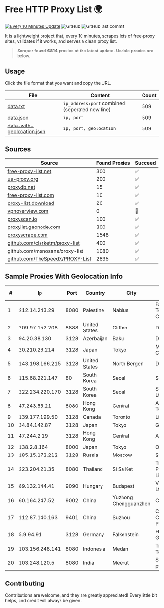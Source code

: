
# Free HTTP Proxy List 🌍

[![Every 10 Minutes Update](https://github.com/mertguvencli/http-proxy-list/actions/workflows/main.yml/badge.svg?branch=main)](https://github.com/mertguvencli/http-proxy-list/actions/workflows/main.yml)
![GitHub](https://img.shields.io/github/license/mertguvencli/http-proxy-list)
![GitHub last commit](https://img.shields.io/github/last-commit/mertguvencli/http-proxy-list)

It is a lightweight project that, every 10 minutes, scrapes lots of free-proxy sites, validates if it works, and serves a clean proxy list.


> Scraper found **6814** proxies at the latest update. Usable proxies are below.

## Usage

Click the file format that you want and copy the URL.


|File|Content|Count|
|----|-------|-----|
|[data.txt](https://raw.githubusercontent.com/mertguvencli/http-proxy-list/main/proxy-list/data.txt)|`ip_address:port` combined (seperated new line)|509|
|[data.json](https://raw.githubusercontent.com/mertguvencli/http-proxy-list/main/proxy-list/data.json)|`ip, port`|509|
|[data-with-geolocation.json](https://raw.githubusercontent.com/mertguvencli/http-proxy-list/main/proxy-list/data-with-geolocation.json)|`ip, port, geolocation`|509|

## Sources

|Source|Found Proxies|Succeed|
|------|-------------|-------|
|[free-proxy-list.net](https://free-proxy-list.net)|300|✅|
|[us-proxy.org](https://www.us-proxy.org)|200|✅|
|[proxydb.net](http://proxydb.net)|15|✅|
|[free-proxy-list.com](https://free-proxy-list.com/?page=&port=&type%5B%5D=http&type%5B%5D=https&up_time=0&search=Search)|10|✅|
|[proxy-list.download](https://www.proxy-list.download/HTTP)|26|✅|
|[vpnoverview.com](https://vpnoverview.com/privacy/anonymous-browsing/free-proxy-servers)|0|🚫|
|[proxyscan.io](https://www.proxyscan.io)|100|✅|
|[proxylist.geonode.com](https://proxylist.geonode.com/api/proxy-list?limit=300&page=1&sort_by=lastChecked&sort_type=desc&protocols=http,https)|300|✅|
|[proxyscrape.com](https://api.proxyscrape.com/v2/?request=displayproxies&protocol=http&timeout=10000&country=all&ssl=all&anonymity=all)|1548|✅|
|[github.com/clarketm/proxy-list](https://raw.githubusercontent.com/clarketm/proxy-list/master/proxy-list-raw.txt)|400|✅|
|[github.com/monosans/proxy-list](https://raw.githubusercontent.com/monosans/proxy-list/main/proxies/http.txt)|1080|✅|
|[github.com/TheSpeedX/PROXY-List](https://raw.githubusercontent.com/TheSpeedX/PROXY-List/master/http.txt)|2835|✅|


## Sample Proxies With Geolocation Info

|#|Ip|Port|Country|City|Internet Service Provider|
|-|--|----|-------|----|-------------------------|
|1|212.14.243.29|8080|Palestine|Nablus|PALTEL (Palestine Telecommunications Co.).|
|2|209.97.152.208|8888|United States|Clifton|DigitalOcean, LLC|
|3|94.20.38.130|3128|Azerbaijan|Baku|Delta Telecom|
|4|20.210.26.214|3128|Japan|Tokyo|Microsoft Corporation|
|5|143.198.166.215|3128|United States|North Bergen|DigitalOcean, LLC|
|6|115.68.221.147|80|South Korea|Seoul|SMILESERV|
|7|222.234.220.170|3128|South Korea|Seoul|SK Broadband Co Ltd|
|8|47.243.55.21|8080|Hong Kong|Central|Alibaba (US) Technology Co., Ltd.|
|9|139.177.199.50|3128|Canada|Toronto|Linode, LLC|
|10|34.84.142.87|3128|Japan|Tokyo|Google LLC|
|11|47.244.2.19|3128|Hong Kong|Central|Alibaba.com LLC|
|12|138.2.8.164|8000|Japan|Tokyo|Oracle Corporation|
|13|185.15.172.212|3128|Russia|Moscow|SafeData LLC|
|14|223.204.21.35|8080|Thailand|Si Sa Ket|Triple T Broadband Public Company Limited|
|15|89.132.144.41|9090|Hungary|Budapest|Vodafone Hungary Ltd.|
|16|60.164.247.52|9002|China|Yuzhong Chengguanzhen|China Telecom|
|17|112.87.140.163|9401|China|Suzhou|China Unicom CHINA169 Jiangsu Province Network|
|18|5.9.94.91|3128|Germany|Falkenstein|Hetzner Online GmbH|
|19|103.156.248.141|8080|Indonesia|Medan|Trans Media Telekomunikasi|
|20|103.248.120.5|8080|India|Meerut|Shivansh Infotech pvt Ltd|



## Contributing

Contributions are welcome, and they are greatly appreciated! Every
little bit helps, and credit will always be given.


